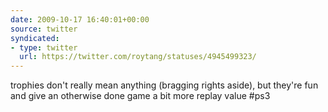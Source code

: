 ```yaml
---
date: 2009-10-17 16:40:01+00:00
source: twitter
syndicated:
- type: twitter
  url: https://twitter.com/roytang/statuses/4945499323/
---
```


trophies don't really mean anything (bragging rights aside), but they're fun and give an otherwise done game a bit more replay value #ps3